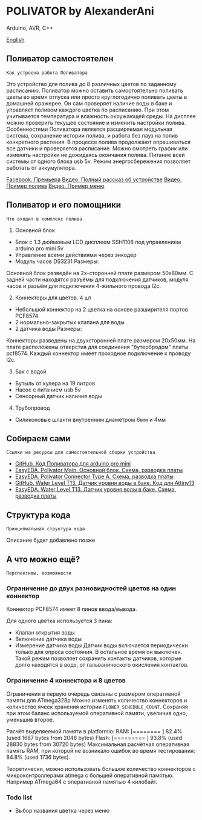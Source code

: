 # POLIVATOR by AlexanderAni

Arduino, AVR, C++

[English](/README.md)

## Поливатор самостоятелен
`Как устроена работа Поливатора`

Это устройство для полива до 8 различных цветов по заданному расписанию.
Поливатор можно оставить самостоятельно поливать цветы во время отпуска или просто круглогодично поливать цветы в домашней оражерее. Он сам проверяет наличие воды в баке и управляет поливом каждого цветка по расписанию. При этом учитывается температура и влажность окружающей среды. На дисплее можно проверить текущее состояние и изменить настройки полива.
Особенностями Поливатора является расширяемая модульная система, сохранение истории полива, и работа без пауз на полив конкретного растения. В процессе полива продолжают опрашиваться все датчики и проверяется расписание. Можно смотреть график или изменять настройки не дожидаясь окончания полива.
Питание всей системы от одного блока usb 5v. Режим энергосбережения позволяет работать от аккумулятора.

[Facebook. Премьера](https://www.facebook.com/aanishchenko/posts/pfbid034qEHsVyJWHPmqgtMWfscPb4xsddgqDzVarsc6yDjJoVNN26u15hXLRgtBCGTqUbWl)
[Видео. Полный рассказ об устройстве](https://www.facebook.com/100003967933465/videos/pcb.2457044897771084/1915227252002448)
[Видео. Пример полива](https://www.facebook.com/100003967933465/videos/3267990133452066/)
[Видео. Пример меню](https://www.facebook.com/100003967933465/videos/pcb.2457044897771084/1137887480090560)

## Поливатор и его помощники
`Что входит в комплекс полива`

1. Основной блок
- Блок с 1.3 дюймовым LCD дисплеем SSH1106 под управлением arduino pro mini 5v
- Управление всеми действиями через энкодер
- Модуль часов DS3231
Размеры:

Основной блок разведён на 2х-сторонней плате размером 50х80мм. С задней части находятся разъёмы для подключения датчиков, модуля часов и разъём для подключения 4-жильного провода I2c.

2. Коннекторы для цветов. 4 шт
- Небольшой коннектор на 2 цветка на основе разширителя портов PCF8574
- 2 нормально-закрытых клапана для воды
- 2 датчика воды
Размеры:

Коннекторы разведены на двухсторонней плате размером 20х50мм. На плате расположены отверстия для соединения "бутербродом" платы pcf8574. Каждый коннектор имеет проходное подключение к проводу I2c.

3. Бак с водой
- Бутыль от кулера на 19 литров
- Насос c питанием usb 5v
- Сенсорный датчик наличия воды

4. Трубопровод
- Силиконовые шланги внутренним диаметром 6мм и 4мм

## Собираем сами
`Ссылки на ресурсы для самостоятельной сборки устройства`

- [GitHub. Код Поливатора для arduino pro mini](https://github.com/AlexanderAni/polivator)
- [EasyEDA. Polivator Main. Основной блок. Схема, разводка платы](https://oshwlab.com/alexani/flowers_copy)
- [EasyEDA. Polivator Connector Type A. Схема, разводка платы](https://oshwlab.com/alexani/polivator-connector)
- [GitHub. Water Level T13. Датчик уровня воды в баке. Код для Attiny13](https://github.com/AlexanderAni/water_level_t13)
- [EasyEDA. Water Level T13. Датчик уровня воды в баке. Схема, разводка платы](https://oshwlab.com/alexani/water-sensor)

## Структура кода
`Принципиальная структура кода`

Описание будет добавлено позже

## А что можно ещё?
`Перспективы, возможности`

### Ограничение до двух разновидностей цветов на один коннектор
Коннектор PCF8574 имеет 8 пинов ввода/вывода.
<!-- Для надёжного подключения клапанов или датчиков используется npn mosfet. -->
Для одного цветка используется 3 пина:
- Клапан открытия воды
- Включение датчика воды
- Измерение датчика воды
Датчик воды включается периодически только для опроса состояния. В остальное время он выключен. Такой режим позволяет сохранить контакты датчиков, которые долго находятся в воде, от гальванического окисления контактов.

### Ограничение 4 коннектора и 8 цветов
Ограничения в первую очередь связаны с размером оперативной памяти для ATmega328p
Можно изменять количество коннекторов и количество ячеек хранения истории `FLOWER_SCHEDULE_COUNT`. Сохраняя при этом баланс используемой оперативной памяти, увеличив одно, уменьшив второе.

Расчёт выделяеемой памяти в platformio:
RAM:   [========  ]  82.4% (used 1687 bytes from 2048 bytes)
Flash: [========= ]  93.8% (used 28830 bytes from 30720 bytes)
Максимальная расчётная оперативная память RAM, при которой не возникало ошибок во время тестирования: 84.8% (used 1736 bytes).

Теоретически, можно использовать большое количество коннекторов с микроконтроллерами atmega с большей оперативной памятью. Например ATmega64 с оперативной памятью 4 килобайт.

### Todo list

- Выбор названия цветка через меню
